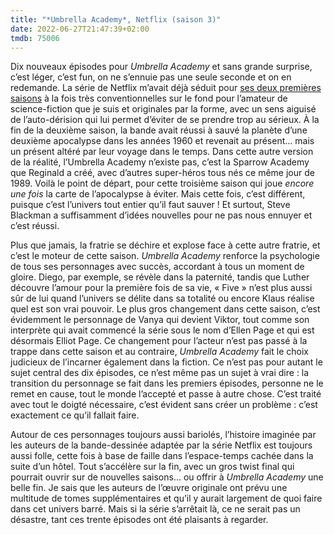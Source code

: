 ```yaml
---
title: "*Umbrella Academy*, Netflix (saison 3)"
date: 2022-06-27T21:47:39+02:00
tmdb: 75006 
---
```


Dix nouveaux épisodes pour *Umbrella Academy* et sans grande surprise, c’est léger, c’est fun, on ne s’ennuie pas une seule seconde et on en redemande. La série de Netflix m’avait déjà séduit pour [ses deux premières saisons](https://voiretmanger.fr/umbrella-academy-blackman-netflix/) à la fois très conventionnelles sur le fond pour l’amateur de science-fiction que je suis et originales par la forme, avec un sens aiguisé de l’auto-dérision qui lui permet d’éviter de se prendre trop au sérieux. À la fin de la deuxième saison, la bande avait réussi à sauvé la planète d’une deuxième apocalypse dans les années 1960 et revenait au présent… mais un présent altéré par leur voyage dans le temps. Dans cette autre version de la réalité, l’Umbrella Academy n’existe pas, c’est la Sparrow Academy que Reginald a créé, avec d’autres super-héros tous nés ce même jour de 1989. Voilà le point de départ, pour cette troisième saison qui joue *encore une fois* la carte de l’apocalypse à éviter. Mais cette fois, c’est différent, puisque c’est l’univers tout entier qu’il faut sauver ! Et surtout, Steve Blackman a suffisamment d’idées nouvelles pour ne pas nous ennuyer et c’est réussi.

Plus que jamais, la fratrie se déchire et explose face à cette autre fratrie, et c’est le moteur de cette saison. *Umbrella Academy* renforce la psychologie de tous ses personnages avec succès, accordant à tous un moment de gloire. Diego, par exemple, se révèle dans la paternité, tandis que Luther découvre l’amour pour la première fois de sa vie, « Five » n’est plus aussi sûr de lui quand l’univers se délite dans sa totalité ou encore Klaus réalise quel est son vrai pouvoir. Le plus gros changement dans cette saison, c’est évidemment le personnage de Vanya qui devient Viktor, tout comme son interprète qui avait commencé la série sous le nom d’Ellen Page et qui est désormais Elliot Page. Ce changement pour l’acteur n’est pas passé à la trappe dans cette saison et au contraire, *Umbrella Academy* fait le choix judicieux de l’incarner également dans la fiction. Ce n’est pas pour autant le sujet central des dix épisodes, ce n’est même pas un sujet à vrai dire : la transition du personnage se fait dans les premiers épisodes, personne ne le remet en cause, tout le monde l’accepté et passe à autre chose. C’est traité avec tout le doigté nécessaire, c’est évident sans créer un problème : c’est exactement ce qu’il fallait faire. 

Autour de ces personnages toujours aussi bariolés, l’histoire imaginée par les auteurs de la bande-dessinée adaptée par la série Netflix est toujours aussi folle, cette fois à base de faille dans l’espace-temps cachée dans la suite d’un hôtel. Tout s’accélère sur la fin, avec un gros twist final qui pourrait ouvrir sur de nouvelles saisons… ou offrir à *Umbrella Academy* une belle fin. Je sais que les auteurs de l’œuvre originale ont prévu une multitude de tomes supplémentaires et qu’il y aurait largement de quoi faire dans cet univers barré. Mais si la série s’arrêtait là, ce ne serait pas un désastre, tant ces trente épisodes ont été plaisants à regarder. 